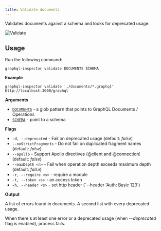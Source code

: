 ```yaml
---
title: Validate documents
---
```


Validates documents against a schema and looks for deprecated usage.

![Validate](/img/cli/validate.jpg)

## Usage

Run the following command:

    graphql-inspector validate DOCUMENTS SCHEMA
    
**Example**

    graphql-inspector validate './documents/*.graphql' http://localhost:3000/graphql

**Arguments**

- [`DOCUMENTS`](../api/documents) - a glob pattern that points to GraphQL Documents / Operations
- [`SCHEMA`](../api/schema) - point to a schema

**Flags**

- `-d, --deprecated` - Fail on deprecated usage (default: _false_)
- `--noStrictFragments` - Do not fail on duplicated fragment names (default: _false_)
- `--apollo` - Support Apollo directives (@client and @connection) (default: _false_)
- `--maxDepth <n>` - Fail when operation depth exceeds maximum depth (default: _false_)
- `-r, --require <s>` - require a module
- `-t, --token <s>` - an access token
- `-h, --header <s>` - set http header (`--header 'Auth: Basic 123')

**Output**

A list of errors found in documents.
A second list with every deprecated usage.

When there's at least one error or a deprecated usage (when _--deprecated_ flag is enabled), process fails.
